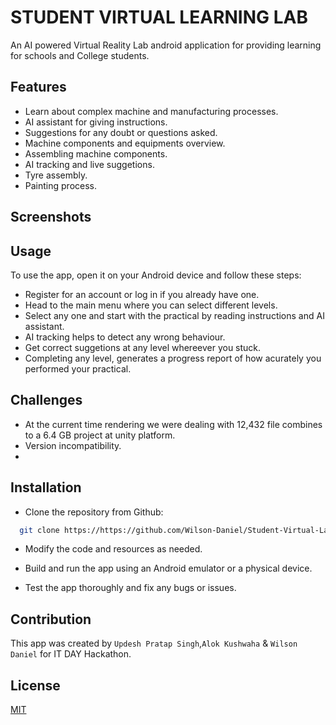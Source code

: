 # STUDENT VIRTUAL LEARNING LAB

An AI powered Virtual Reality Lab android application for providing learning for schools and College students.


## Features

- Learn about complex machine and manufacturing processes.
- AI assistant for giving instructions. 
- Suggestions for any doubt or questions asked.
- Machine components and equipments overview.
- Assembling machine components.
- AI tracking and live suggetions.
- Tyre assembly.
- Painting process.


## Screenshots



## Usage

To use the app, open it on your Android device and follow these steps:

* Register for an account or log in if you already have one.
* Head to the main menu where you can select different levels.
* Select any one and start with the practical by reading instructions and AI assistant.
* AI tracking helps to detect any wrong behaviour.
* Get correct suggetions at any level whereever you stuck.
* Completing any level, generates a progress report of how acurately you performed your practical.

## Challenges

* At the current time rendering we were dealing with 12,432 file combines to a 6.4 GB project at unity platform.
* Version incompatibility.
* 

## Installation

* Clone the repository from Github:

```bash
  git clone https://https://github.com/Wilson-Daniel/Student-Virtual-Lab
```

* Modify the code and resources as needed.

- Build and run the app using an Android emulator or a physical device.

- Test the app thoroughly and fix any bugs or issues.


## Contribution

This app was created by `Updesh Pratap Singh`,`Alok Kushwaha` & `Wilson Daniel` for IT DAY Hackathon.


## License

[MIT](https://choosealicense.com/licenses/mit/)

